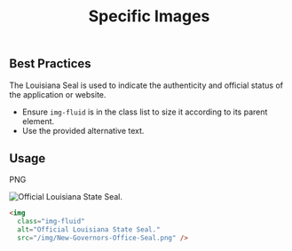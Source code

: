 ﻿---
title: Specific Images
summary: Specific guidelines for using images such as the State seal and logos.
tags: images
layout: guide
eleventyNavigation:
  key: Specific Images
  parent: Foundation
  order: 13
  excerpt: Specific guidelines for using images such as the State seal and logos.
  img: /img/illustrations/illus-images-specific.svg
---

## Best Practices

The Louisiana Seal is used to indicate the authenticity and official status of the application or website.

- Ensure `img-fluid` is in the class list to size it according to its parent element.
- Use the provided alternative text.

## Usage

<div class="row">
  <div class="col-12 offset-md-1 col-md-3 text-center">
    <p><span class="badge badge-ui">PNG</span></p>
    <img class="img-fluid" alt="Official Louisiana State Seal." src="/img/New-Governors-Office-Seal.png" >
  </div>
</div>

```html
<img
  class="img-fluid"
  alt="Official Louisiana State Seal."
  src="/img/New-Governors-Office-Seal.png" />
```
